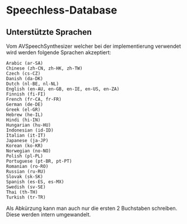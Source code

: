 # Speechless-Database

## Unterstützte Sprachen
Vom AVSpeechSynthesizer welcher bei der implementierung verwendet wird werden folgende Sprachen akzeptiert:

    Arabic (ar-SA)
    Chinese (zh-CN, zh-HK, zh-TW)
    Czech (cs-CZ)
    Danish (da-DK)
    Dutch (nl-BE, nl-NL)
    English (en-AU, en-GB, en-IE, en-US, en-ZA)
    Finnish (fi-FI)
    French (fr-CA, fr-FR)
    German (de-DE)
    Greek (el-GR)
    Hebrew (he-IL)
    Hindi (hi-IN)
    Hungarian (hu-HU)
    Indonesian (id-ID)
    Italian (it-IT)
    Japanese (ja-JP)
    Korean (ko-KR)
    Norwegian (no-NO)
    Polish (pl-PL)
    Portuguese (pt-BR, pt-PT)
    Romanian (ro-RO)
    Russian (ru-RU)
    Slovak (sk-SK)
    Spanish (es-ES, es-MX)
    Swedish (sv-SE)
    Thai (th-TH)
    Turkish (tr-TR)
    
 Als Abkürzung kann man auch nur die ersten 2 Buchstaben schreiben. Diese werden intern umgewandelt.

